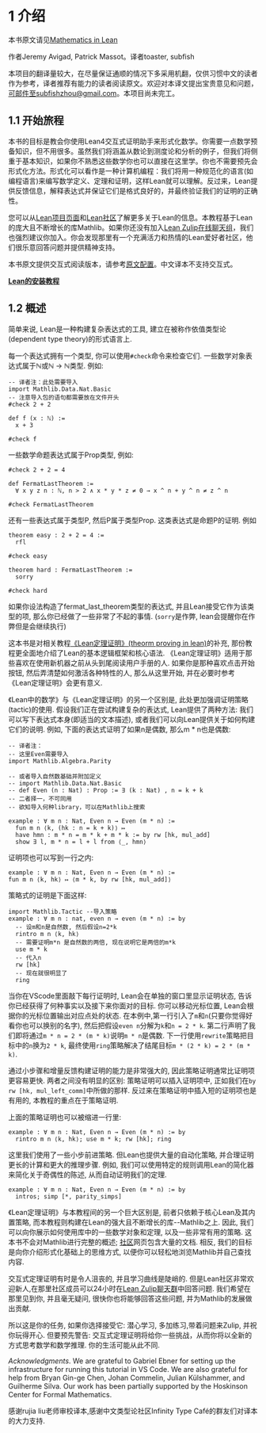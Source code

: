 # 1 介绍

本书原文请见[Mathematics in Lean](https://leanprover-community.github.io/mathematics_in_lean/)

作者Jeremy Avigad, Patrick Massot。译者toaster, subfish

本项目的翻译量较大，在尽量保证通顺的情况下多采用机翻，仅供习惯中文的读者作为参考，译者推荐有能力的读者阅读原文。欢迎对本译文提出宝贵意见和问题，可邮件至subfishzhou@gmail.com。本项目尚未完工。

## 1.1 开始旅程

本书的目标是教会你使用Lean4交互式证明助手来形式化数学。你需要一点数学预备知识，但不用很多。虽然我们将涵盖从数论到测度论和分析的例子，但我们将侧重于基本知识，如果你不熟悉这些数学你也可以直接在这里学。你也不需要预先会形式化方法。形式化可以看作是一种计算机编程：我们将用一种规范化的语言(如编程语言)来编写数学定义、定理和证明，这样Lean就可以理解。反过来，Lean提供反馈信息，解释表达式并保证它们是格式良好的，并最终验证我们的证明的正确性。

您可以从[Lean项目页面](https://leanprover.github.io/)和[Lean社区](https://leanprover-community.github.io/)了解更多关于Lean的信息。本教程基于Lean的庞大且不断增长的库Mathlib。如果你还没有加入[Lean Zulip在线聊天组](https://leanprover.zulipchat.com/)，我们也强烈建议你加入。你会发现那里有一个充满活力和热情的Lean爱好者社区，他们很乐意回答问题并提供精神支持。

本书原文提供交互式阅读版本，请参考[原文配置](https://leanprover-community.github.io/mathematics_in_lean/C01_Introduction.html#getting-started)。中文译本不支持交互式。

[**Lean的安装教程**](https://subfish-zhou.github.io/theorem_proving_in_lean4_zh_CN/setup.html)

## 1.2 概述

简单来说, Lean是一种构建复杂表达式的工具, 建立在被称作依值类型论(dependent type theory)的形式语言上.

每一个表达式拥有一个类型, 你可以使用`#check`命令来检查它们. 一些数学对象表达式属于ℕ或ℕ → ℕ类型. 例如:

```lean
-- 译者注：此处需要导入
import Mathlib.Data.Nat.Basic
-- 注意导入包的语句都需要放在文件开头
#check 2 + 2

def f (x : ℕ) :=
  x + 3

#check f
```

一些数学命题表达式属于Prop类型, 例如:

```lean
#check 2 + 2 = 4

def FermatLastTheorem :=
  ∀ x y z n : ℕ, n > 2 ∧ x * y * z ≠ 0 → x ^ n + y ^ n ≠ z ^ n

#check FermatLastTheorem
```

还有一些表达式属于类型P, 然后P属于类型Prop. 这类表达式是命题P的证明. 例如

```lean
theorem easy : 2 + 2 = 4 :=
  rfl

#check easy

theorem hard : FermatLastTheorem :=
  sorry

#check hard
```

如果你设法构造了fermat_last_theorem类型的表达式, 并且Lean接受它作为该类型的项, 那么你已经做了一些非常了不起的事情. (`sorry`是作弊, lean会提醒你在作弊但是会继续执行)

这本书是对相关教程[《Lean定理证明》](https://subfish-zhou.github.io/theorem_proving_in_lean4_zh_CN/)[(theorm proving in lean)](https://lean-lang.org/theorem_proving_in_lean4/)的补充, 那份教程更全面地介绍了Lean的基本逻辑框架和核心语法. 《Lean定理证明》适用于那些喜欢在使用新机器之前从头到尾阅读用户手册的人. 如果你是那种喜欢点击开始按钮, 然后弄清楚如何激活各种特性的人, 那么从这里开始, 并在必要时参考《Lean定理证明》会更有意义. 

《Lean中的数学》与《Lean定理证明》的另一个区别是, 此处更加强调证明策略(tactic)的使用. 假设我们正在尝试构建复杂的表达式, Lean提供了两种方法: 我们可以写下表达式本身(即适当的文本描述), 或者我们可以向Lean提供关于如何构建它们的说明. 例如, 下面的表达式证明了如果n是偶数, 那么m * n也是偶数:

```lean
-- 译者注：
-- 这里Even需要导入
import Mathlib.Algebra.Parity

-- 或者导入自然数基础并附加定义
-- import Mathlib.Data.Nat.Basic
-- def Even (n : Nat) : Prop := ∃ (k : Nat) , n = k + k
-- 二者择一，不可同用
-- 欲知导入何种library，可以在Mathlib上搜索

example : ∀ m n : Nat, Even n → Even (m * n) := 
  fun m n ⟨k, (hk : n = k + k)⟩ ↦
  have hmn : m * n = m * k + m * k := by rw [hk, mul_add]
  show ∃ l, m * n = l + l from ⟨_, hmn⟩
```

证明项也可以写到一行之内:

```lean
example : ∀ m n : Nat, Even n → Even (m * n) :=
fun m n ⟨k, hk⟩ ↦ ⟨m * k, by rw [hk, mul_add]⟩
```

策略式的证明是下面这样:

```lean
import Mathlib.Tactic --导入策略
example : ∀ m n : nat, even n → even (m * n) := by
  -- 设m和n是自然数, 然后假设n=2*k
  rintro m n ⟨k, hk⟩
  -- 需要证明m*n 是自然数的两倍, 现在说明它是两倍的m*k
  use m * k
  -- 代入n
  rw [hk]
  -- 现在就很明显了
  ring
```

当你在VScode里面敲下每行证明时, Lean会在单独的窗口里显示证明状态, 告诉你已经获得了何种事实以及接下来你面对的目标. 你可以移动光标位置, Lean会根据你的光标位置输出对应点处的状态. 在本例中,第一行引入了`m`和`n`(只要你觉得好看你也可以换别的名字), 然后把假设`even n`分解为`k`和`n = 2 * k`. 第二行声明了我们即将通过`m * n = 2 * (m * k)`说明`m * n`是偶数. 下一行使用`rewrite`策略把目标中的`n`换为`2 * k`, 最终使用`ring`策略解决了结尾目标`m * (2 * k) = 2 * (m * k)`.

通过小步骤和增量反馈构建证明的能力是非常强大的, 因此策略证明通常比证明项更容易更快. 两者之间没有明显的区别: 策略证明可以插入证明项中, 正如我们在`by rw [hk, mul_left_comm]`中所做的那样. 反过来在策略证明中插入短的证明项也是有用的, 本教程的重点在于策略证明.

上面的策略证明也可以被缩进一行里:

```lean
example : ∀ m n : Nat, Even n → Even (m * n) := by
  rintro m n ⟨k, hk⟩; use m * k; rw [hk]; ring
```

这里我们使用了一些小步前进策略. 但Lean也提供大量的自动化策略, 并合理证明更长的计算和更大的推理步骤. 例如, 我们可以使用特定的规则调用Lean的简化器来简化关于奇偶性的陈述, 从而自动证明我们的定理. 

```lean
example : ∀ m n : Nat, Even n → Even (m * n) := by
  intros; simp [*, parity_simps]
```

《Lean定理证明》与本教程间的另一个巨大区别是, 前者只依赖于核心Lean及其内置策略, 而本教程则构建在Lean的强大且不断增长的库--Mathlib之上. 因此, 我们可以向你展示如何使用库中的一些数学对象和定理, 以及一些非常有用的策略. 这本书不会对Mathlib进行完整的概述; [社区](https://leanprover-community.github.io/)网页包含大量的文档. 相反, 我们的目标是向你介绍形式化基础上的思维方式, 以便你可以轻松地浏览Mathlib并自己查找内容. 

交互式定理证明有时是令人沮丧的, 并且学习曲线是陡峭的. 但是Lean社区非常欢迎新人,在那里社区成员可以24小时在[Lean Zulip聊天群](https://leanprover.zulipchat.com/)中回答问题. 我们希望在那里见到你, 并且毫无疑问, 很快你也将能够回答这些问题, 并为Mathlib的发展做出贡献. 

所以这是你的任务, 如果你选择接受它: 潜心学习, 多加练习,带着问题来Zulip, 并祝你玩得开心. 但要预先警告: 交互式定理证明将给你一些挑战，从而你将以全新的方式思考数学和数学推理. 你的生活可能从此不同. 

*Acknowledgments*. We are grateful to Gabriel Ebner for setting up the infrastructure for running this tutorial in VS Code. We are also grateful for help from Bryan Gin-ge Chen, Johan Commelin, Julian Külshammer, and Guilherme Silva. Our work has been partially supported by the Hoskinson Center for Formal Mathematics.

感谢rujia liu老师审校译本,感谢中文类型论社区Infinity Type Café的群友们对译本的大力支持. 